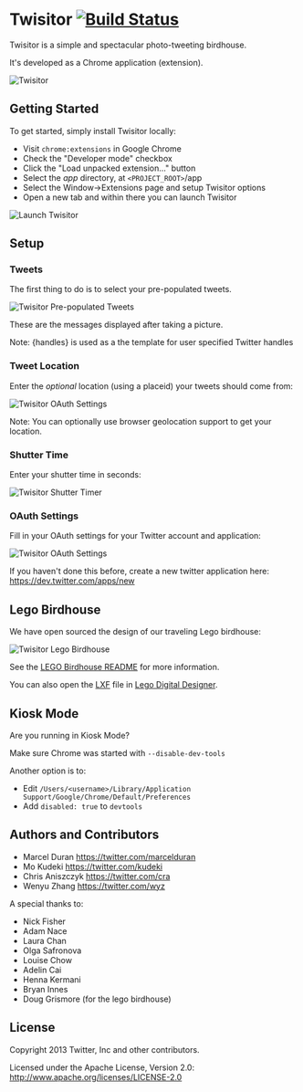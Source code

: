 # Twisitor [![Build Status](https://travis-ci.org/twitter/twisitor.png?branch=master)](https://travis-ci.org/twitter/twisitor)

Twisitor is a simple and spectacular photo-tweeting birdhouse.

It's developed as a Chrome application (extension).

![Twisitor](https://github.com/twitter/twisitor/raw/master/images/twisitorapp.png)

## Getting Started

To get started, simply install Twisitor locally:

* Visit `chrome:extensions` in Google Chrome
* Check the "Developer mode" checkbox
* Click the "Load unpacked extension..." button
* Select the *app* directory, at `<PROJECT_ROOT>`/app
* Select the Window->Extensions page and setup Twisitor options
* Open a new tab and within there you can launch Twisitor

![Launch Twisitor](https://github.com/twitter/twisitor/raw/master/images/launchtwisitor.png)

## Setup

### Tweets

The first thing to do is to select your pre-populated tweets.

![Twisitor Pre-populated Tweets](https://github.com/twitter/twisitor/raw/master/images/prepopulatedtweets.png)

These are the messages displayed after taking a picture.

Note: {handles} is used as a the template for user specified Twitter handles

### Tweet Location

Enter the *optional* location (using a placeid) your tweets should come from:

![Twisitor OAuth Settings](https://github.com/twitter/twisitor/raw/master/images/tweetlocation.png)

Note: You can optionally use browser geolocation support to get your location.

### Shutter Time

Enter your shutter time in seconds:

![Twisitor Shutter Timer](https://github.com/twitter/twisitor/raw/master/images/shuttertimer.png)

### OAuth Settings

Fill in your OAuth settings for your Twitter account and application:

![Twisitor OAuth Settings](https://github.com/twitter/twisitor/raw/master/images/oauthsettings.png)

If you haven't done this before, create a new twitter application here: https://dev.twitter.com/apps/new

###

## Lego Birdhouse

We have open sourced the design of our traveling Lego birdhouse:

![Twisitor Lego Birdhouse](https://github.com/twitter/twisitor/raw/master/images/legobirdhouse.jpg) 

See the [LEGO Birdhouse README](README-BIRDHOUSE.md) for more information.

You can also open the [LXF](birdhouse.lxf) file in [Lego Digital Designer](http://ldd.lego.com/).

## Kiosk Mode

Are you running in Kiosk Mode?

Make sure Chrome was started with `--disable-dev-tools`

Another option is to:
* Edit `/Users/<username>/Library/Application Support/Google/Chrome/Default/Preferences`
* Add `disabled: true` to `devtools`

## Authors and Contributors

* Marcel Duran <https://twitter.com/marcelduran>
* Mo Kudeki <https://twitter.com/kudeki>
* Chris Aniszczyk <https://twitter.com/cra>
* Wenyu Zhang <https://twitter.com/wyz>

A special thanks to:
* Nick Fisher
* Adam Nace
* Laura Chan
* Olga Safronova
* Louise Chow
* Adelin Cai
* Henna Kermani
* Bryan Innes
* Doug Grismore (for the lego birdhouse)

## License
Copyright 2013 Twitter, Inc and other contributors.

Licensed under the Apache License, Version 2.0: http://www.apache.org/licenses/LICENSE-2.0
